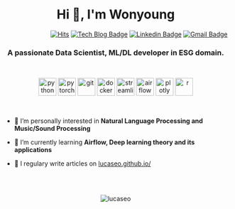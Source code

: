 <h1 align="center">Hi 👋, I'm Wonyoung</h1>

<div align=right>

[![Hits](https://hits.seeyoufarm.com/api/count/incr/badge.svg?url=https%3A%2F%2Fgithub.com%2Flucaseo)](https://hits.seeyoufarm.com)   [![Tech Blog Badge](http://img.shields.io/badge/-Tech%20blog-black?style=flat-square&logo=github&link=https://lucaseo.github.io/)](https://lucaseo.github.io/)   [![Linkedin Badge](https://img.shields.io/badge/-LinkedIn-blue?style=flat-square&logo=Linkedin&logoColor=white&link=https://www.linkedin.com/in/lucaseo)](https://www.linkedin.com/in/lucaseo)   [![Gmail Badge](https://img.shields.io/badge/Gmail-d14836?style=flat-square&logo=Gmail&logoColor=white&link=mailto:lucaseo0147@gmail.com)](mailto:lucaseo0147@gmail.com)

</div> 

<h3 align="center">A passionate Data Scientist, ML/DL developer in ESG domain.</h3>

<br>

<p align="center">
	<img src="https://cdn4.iconfinder.com/data/icons/logos-and-brands/512/267_Python_logo-512.png" alt="python" width="40" height="40"/> 
	<img src="https://www.vectorlogo.zone/logos/pytorch/pytorch-icon.svg" alt="pytorch" width="40" height="40"/>
	<img src="https://www.vectorlogo.zone/logos/git-scm/git-scm-icon.svg" alt="git" width="40" height="40"/> 
	<img src="https://www.docker.com/sites/default/files/d8/2019-07/Moby-logo.png" alt="docker" width="40" height="40"/> 
	<img src="https://res.cloudinary.com/crunchbase-production/image/upload/c_lpad,f_auto,q_auto:eco,dpr_1/z3ahdkytzwi1jxlpazje" alt="streamlit" width="40" height="40"/>
	<img src="https://airflow.apache.org/_images/pin_large.png" alt="airflow" width="40" height="40"/>
	<img src="https://encrypted-tbn0.gstatic.com/images?q=tbn:ANd9GcTj0bC0v0MybCJMVdraJr9FRT3aNdl_HxIPIw&usqp=CAU" alt="plotly" width="40" height="40"/>
	<img src="https://cdn.iconscout.com/icon/free/png-512/r-5-283170.png" alt="r" width="40" height="40"/> 
</p>

<br>

- 🔭 I’m personally interested in **Natural Language Processing and Music/Sound Processing**

- 🌱 I’m currently learning **Airflow, Deep learning theory and its applications**

- 📝 I regulary write articles on [lucaseo.github.io/](https://lucaseo.github.io/)


<br>
<br>


<p align="center"><img align="center" src="https://github-readme-stats.vercel.app/api?username=lucaseo&show_icons=true" alt="lucaseo" /></p>
